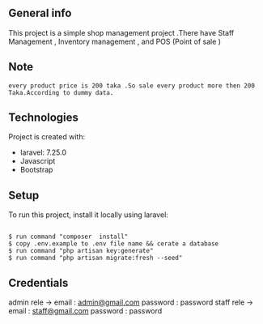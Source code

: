 ## General info
This project is a simple shop management project .There have Staff Management , Inventory management , and POS (Point of sale )

## Note 
    every product price is 200 taka .So sale every product more then 200 Taka.According to dummy data.

	
## Technologies
Project is created with:
* laravel: 7.25.0
* Javascript
* Bootstrap
	
## Setup
To run this project, install it locally using laravel:

```

$ run command "composer  install"
$ copy .env.example to .env file name && cerate a database 
$ run command "php artisan key:generate"
$ run command "php artisan migrate:fresh --seed"
```

## Credentials 
admin rele -> email : admin@gmail.com
            password : password
staff rele -> email : staff@gmail.com
            password : password
